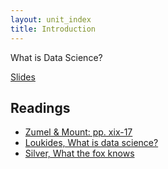 ```yaml
---
layout: unit_index
title: Introduction
---
```


What is Data Science?

[Slides](Intro.pdf)

## Readings

- [Zumel & Mount: pp. xix-17](https://myelms.umd.edu/courses/1177854/modules/items/8462041)  
- [Loukides, What is data science?](http://radar.oreilly.com/2010/06/what-is-data-science.html)  
- [Silver, What the fox knows](http://fivethirtyeight.com/features/what-the-fox-knows/)  
